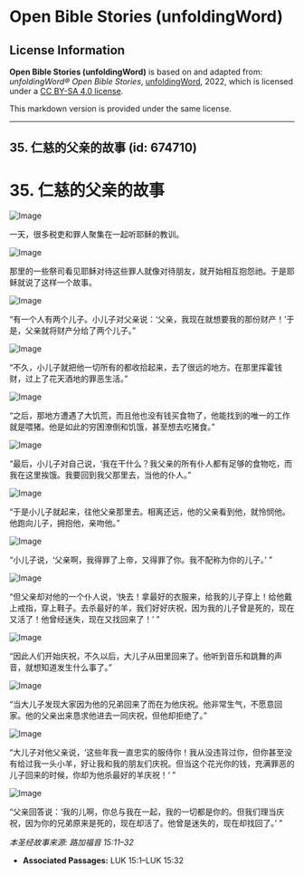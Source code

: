# Open Bible Stories (unfoldingWord)

## License Information

**Open Bible Stories (unfoldingWord)** is based on and adapted from: _unfoldingWord® Open Bible Stories_, [unfoldingWord](https://unfoldingword.org/utw), 2022, which is licensed under a [CC BY-SA 4.0 license](https://creativecommons.org/licenses/by-sa/4.0/legalcode.en).

This markdown version is provided under the same license.



--------------------------------

## 35. 仁慈的父亲的故事 (id: 674710)

35\. 仁慈的父亲的故事
=============

![Image](https://cdn.door43.org/obs/jpg/360px/obs-en-35-01.jpg?direct&)

一天，很多税吏和罪人聚集在一起听耶稣的教训。

![Image](https://cdn.door43.org/obs/jpg/360px/obs-en-35-02.jpg?direct&)

那里的一些祭司看见耶稣对待这些罪人就像对待朋友，就开始相互抱怨祂。于是耶稣就说了这样一个故事。

![Image](https://cdn.door43.org/obs/jpg/360px/obs-en-35-03.jpg?direct&)

“有一个人有两个儿子。小儿子对父亲说：‘父亲，我现在就想要我的那份财产！’于是，父亲就将财产分给了两个儿子。”

![Image](https://cdn.door43.org/obs/jpg/360px/obs-en-35-04.jpg?direct&)

“不久，小儿子就把他一切所有的都收拾起来，去了很远的地方。在那里挥霍钱财，过上了花天酒地的罪恶生活。”

![Image](https://cdn.door43.org/obs/jpg/360px/obs-en-35-05.jpg?direct&)

“之后，那地方遭遇了大饥荒，而且他也没有钱买食物了，他能找到的唯一的工作就是喂猪。他是如此的穷困潦倒和饥饿，甚至想去吃猪食。”

![Image](https://cdn.door43.org/obs/jpg/360px/obs-en-35-06.jpg?direct&)

“最后，小儿子对自己说，‘我在干什么？我父亲的所有仆人都有足够的食物吃，而我在这里挨饿。我要回到我父那里去，当他的仆人。”

![Image](https://cdn.door43.org/obs/jpg/360px/obs-en-35-07.jpg?direct&)

“于是小儿子就起来，往他父亲那里去。相离还远，他的父亲看到他，就怜悯他。他跑向儿子，拥抱他，亲吻他。”

![Image](https://cdn.door43.org/obs/jpg/360px/obs-en-35-08.jpg?direct&)

“小儿子说，‘父亲啊，我得罪了上帝，又得罪了你。我不配称为你的儿子。’ ”

![Image](https://cdn.door43.org/obs/jpg/360px/obs-en-35-09.jpg?direct&)

“但父亲却对他的一个仆人说，‘快去！拿最好的衣服来，给我的儿子穿上！给他戴上戒指，穿上鞋子。去杀最好的羊，我们好好庆祝，因为我的儿子曾是死的，现在又活了！他曾经迷失，现在又找回来了！’ ”

![Image](https://cdn.door43.org/obs/jpg/360px/obs-en-35-10.jpg?direct&)

“因此人们开始庆祝，不久以后，大儿子从田里回来了。他听到音乐和跳舞的声音，就想知道发生什么事了。”

![Image](https://cdn.door43.org/obs/jpg/360px/obs-en-35-11.jpg?direct&)

“当大儿子发现大家因为他的兄弟回来了而在为他庆祝。他非常生气，不愿意回家。他的父亲出来恳求他进去一同庆祝，但他却拒绝了。”

![Image](https://cdn.door43.org/obs/jpg/360px/obs-en-35-12.jpg?direct&)

“大儿子对他父亲说，‘这些年我一直忠实的服侍你！我从没违背过你，但你甚至没有给过我一头小羊，好让我和我的朋友们庆祝。但当这个花光你的钱，充满罪恶的儿子回来的时候，你却为他杀最好的羊庆祝！‘ ”

![Image](https://cdn.door43.org/obs/jpg/360px/obs-en-35-13.jpg?direct&)

“父亲回答说：‘我的儿啊，你总与我在一起，我的一切都是你的。但我们理当庆祝，因为你的兄弟原来是死的，现在却活了。他曾是迷失的，现在却找回了。’ ”

*本圣经故事来源: 路加福音 15:11–32*

* **Associated Passages:** LUK 15:1–LUK 15:32

